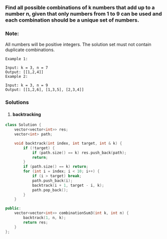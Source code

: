 ### Find all possible combinations of k numbers that add up to a number n, given that only numbers from 1 to 9 can be used and each combination should be a unique set of numbers.

### Note:

All numbers will be positive integers.
The solution set must not contain duplicate combinations.

```
Example 1:

Input: k = 3, n = 7
Output: [[1,2,4]]
Example 2:

Input: k = 3, n = 9
Output: [[1,2,6], [1,3,5], [2,3,4]]
```

### Solutions

1. #### backtracking

```c++
class Solution {
    vector<vector<int>> res;
    vector<int> path;

    void backtrack(int index, int target, int & k) {
        if (!target) {
            if (path.size() == k) res.push_back(path);
            return;
        }
        if (path.size() == k) return;
        for (int i = index; i < 10; i++) {
            if (i > target) break;
            path.push_back(i);
            backtrack(i + 1, target - i, k);
            path.pop_back();
        }
    }

public:
    vector<vector<int>> combinationSum3(int k, int n) {
        backtrack(1, n, k);
        return res;
    }
};
```